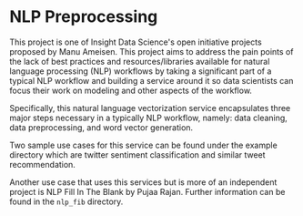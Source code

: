 # NLP Preprocessing

This project is one of Insight Data Science's open initiative projects proposed by Manu Ameisen. This project aims to address the pain points of the lack of best practices and resources/libraries available for natural language processing (NLP) workflows by taking a significant part of a typical NLP workflow and building a service around it so data scientists can focus their work on modeling and other aspects of the workflow.

Specifically, this natural language vectorization service encapsulates three major steps necessary in a typically NLP workflow, namely: data cleaning, data preprocessing, and word vector generation.

Two sample use cases for this service can be found under the example directory which are twitter sentiment classification and similar tweet recommendation.

Another use case that uses this services but is more of an independent project is NLP Fill In The Blank by Pujaa Rajan. Further information can be found in the `nlp_fib` directory.
